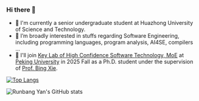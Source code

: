 ### Hi there 👋
- 🔭 I'm currently a senior undergraduate student at Huazhong University of Science and Technology.
- 🌱 I’m broadly interested in stuffs regarding Software Engineering, including programming languages, program analysis, AI4SE, compilers ...
- 👯 I'll join [Key Lab of High Confidence Software Technology, MoE](https://hcst.pku.edu.cn/) at [Peking University](https://cs.pku.edu.cn/) in 2025 Fall as a Ph.D. student under the supervision of [Prof. Bing Xie](https://cs.pku.edu.cn/info/1084/1712.htm).

[![Top Langs](https://github-readme-stats.vercel.app/api/top-langs/?username=uniqueFranky&layout=compact&theme=tokyonight)](https://github.com/uniqueFranky/github-readme-stats)

![Runbang Yan's GitHub stats](https://github-readme-stats.vercel.app/api?username=uniqueFranky&show_icons=true&theme=tokyonight)
<!--
**uniqueFranky/uniqueFranky** is a ✨ _special_ ✨ repository because its `README.md` (this file) appears on your GitHub profile.

Here are some ideas to get you started:

- 🔭 I’m currently working on ...
- 🌱 I’m currently learning ...
- 👯 I’m looking to collaborate on ...
- 🤔 I’m looking for help with ...
- 💬 Ask me about ...
- 📫 How to reach me: ...
- 😄 Pronouns: ...
- ⚡ Fun fact: ...
-->
